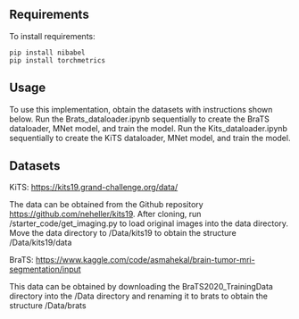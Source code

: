 ## Requirements

To install requirements:

```setup
pip install nibabel
pip install torchmetrics
```
## Usage
To use this implementation, obtain the datasets with instructions shown below.
Run the Brats_dataloader.ipynb sequentially to create the BraTS dataloader, MNet model, and train the model.
Run the Kits_dataloader.ipynb sequentially to create the KiTS dataloader, MNet model, and train the model.


## Datasets
KiTS: https://kits19.grand-challenge.org/data/

The data can be obtained from the Github repository https://github.com/neheller/kits19. After cloning, run /starter_code/get_imaging.py to load original images into the data directory. Move the data directory to /Data/kits19 to obtain the structure /Data/kits19/data

BraTS: https://www.kaggle.com/code/asmahekal/brain-tumor-mri-segmentation/input

This data can be obtained by downloading the BraTS2020_TrainingData directory into the /Data directory and renaming it to brats to obtain the structure /Data/brats
